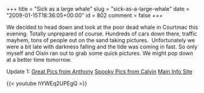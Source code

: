 +++
title = "Sick as a large whale"
slug = "sick-as-a-large-whale"
date = "2009-01-15T18:36:05+00:00"
id = 802
comment = false
+++

We decided to head down and look at the poor dead whale in Courtmac this evening. Totally unprepared of course. Hundreds of cars down there, traffic mayhem, tons of people out on the sand taking pictures.  Unfortunately we were a bit late with darkness falling and the tide was coming in fast. So only myself and Oisín ran out to grab some quick pictures. We might pop down at a better time tomorrow.

Update 1:
[Great Pics from Anthony](http://www.ummera.com/wordpress/?p=205)
[Spooky Pics from Calvin](http://blog.cjwriting.com/2009/01/16/stranded-fin-whale-dies-in-courtmacsherry-west-cork/)
[Main Info Site](http://www.iwdg.ie/article.asp?id=2204)

{{< youtube hYWEq2UPEgQ >}}

